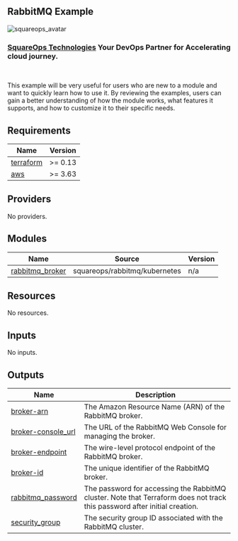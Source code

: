 ## RabbitMQ Example
![squareops_avatar]

[squareops_avatar]: https://squareops.com/wp-content/uploads/2022/12/squareops-logo.png

### [SquareOps Technologies](https://squareops.com/) Your DevOps Partner for Accelerating cloud journey.
<br>

This example will be very useful for users who are new to a module and want to quickly learn how to use it. By reviewing the examples, users can gain a better understanding of how the module works, what features it supports, and how to customize it to their specific needs.

<!-- BEGINNING OF PRE-COMMIT-TERRAFORM DOCS HOOK -->
## Requirements

| Name | Version |
|------|---------|
| <a name="requirement_terraform"></a> [terraform](#requirement\_terraform) | >= 0.13 |
| <a name="requirement_aws"></a> [aws](#requirement\_aws) | >= 3.63 |

## Providers

No providers.

## Modules

| Name | Source | Version |
|------|--------|---------|
| <a name="module_rabbitmq_broker"></a> [rabbitmq\_broker](#module\_rabbitmq\_broker) | squareops/rabbitmq/kubernetes | n/a |

## Resources

No resources.

## Inputs

No inputs.

## Outputs

| Name | Description |
|------|-------------|
| <a name="output_broker-arn"></a> [broker-arn](#output\_broker-arn) | The Amazon Resource Name (ARN) of the RabbitMQ broker. |
| <a name="output_broker-console_url"></a> [broker-console\_url](#output\_broker-console\_url) | The URL of the RabbitMQ Web Console for managing the broker. |
| <a name="output_broker-endpoint"></a> [broker-endpoint](#output\_broker-endpoint) | The wire-level protocol endpoint of the RabbitMQ broker. |
| <a name="output_broker-id"></a> [broker-id](#output\_broker-id) | The unique identifier of the RabbitMQ broker. |
| <a name="output_rabbitmq_password"></a> [rabbitmq\_password](#output\_rabbitmq\_password) | The password for accessing the RabbitMQ cluster. Note that Terraform does not track this password after initial creation. |
| <a name="output_security_group"></a> [security\_group](#output\_security\_group) | The security group ID associated with the RabbitMQ cluster. |
<!-- END OF PRE-COMMIT-TERRAFORM DOCS HOOK -->
